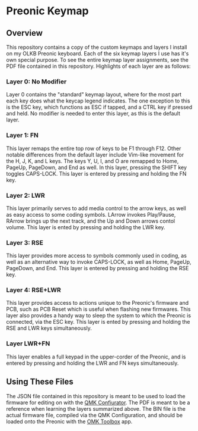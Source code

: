 # Preonic Keymap

## Overview
This repository contains a copy of the custom keymaps and layers I install on my OLKB Preonic keyboard.  Each of the six keymap layers I use has it's own special purpose.  To see the entire keymap layer assignments, see the PDF file contained in this repository.  Highlights of each layer are as follows:

### Layer 0: No Modifier
Layer 0 contains the "standard" keymap layout, where for the most part each key does what the keycap legend indicates.  The one exception to this is the ESC key, which functions as ESC if tapped, and a CTRL key if pressed and held.  No modifier is needed to enter this layer, as this is the default layer.

### Layer 1: FN
This layer remaps the entire top row of keys to be F1 through F12.  Other notable differences from the default layer include Vim-like movement for the H, J, K,  and L keys.  The keys Y, U, I, and O are remapped to Home, PageUp, PageDown, and End as well.  In this layer, pressing the SHIFT key toggles CAPS-LOCK.  This layer is entered by pressing and holding the FN key.

### Layer 2: LWR
This layer primarily serves to add media control to the arrow keys, as well as easy access to some coding symbols.  LArrow invokes Play/Pause, RArrow brings up the next track, and the Up and Down arrows contol volume.  This layer is ented by pressing and holding the LWR key.

### Layer 3: RSE
This layer provides more access to symbols commonly used in coding, as well as an alternative way to invoke CAPS-LOCK, as well as Home, PageUp, PageDown, and End.  This layer is entered by pressing and holding the RSE key.

### Layer 4: RSE+LWR
This layer provides access to actions unique to the Preonic's firmware and PCB, such as PCB Reset which is useful when flashing new firmwares.  This layer also provides a handy way to sleep the system to which the Preonic is connected, via the ESC key.  This layer is ented by pressing and holding the RSE and LWR keys simultaneously.  

### Layer LWR+FN
This layer enables a full keypad in the upper-corder of the Preonic, and is entered by pressing and holding the LWR and FN keys simultaneously.

## Using These Files
The JSON file contained in this repository is meant to be used to load the firmware for editing on with the [QMK Confiurator](https://config.qmk.fm/).  The PDF is meant to be a reference when learning the layers summarized above.  The BIN file is the actual firmware file, compiled via the QMK Configuration, and should be loaded onto the Preonic with the [OMK Toolbox](https://beta.docs.qmk.fm/tutorial/newbs_flashing) app.

